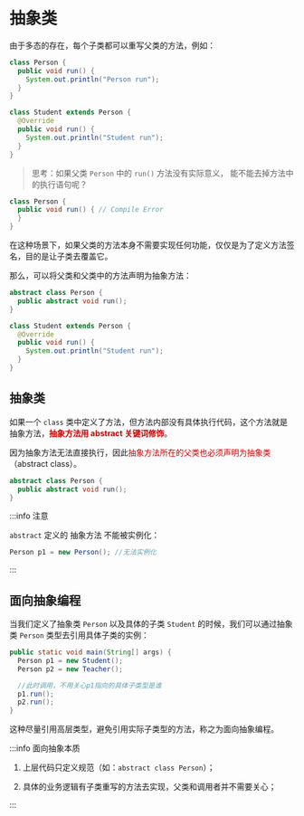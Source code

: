 # 抽象类

由于多态的存在，每个子类都可以重写父类的方法，例如：

```java
class Person {
  public void run() {
    System.out.println("Person run");
  }
}

class Student extends Person {
  @Override
  public void run() {
    System.out.println("Student run");
  }
}
```

> 思考：如果父类 `Person` 中的 `run()` 方法没有实际意义， 能不能去掉方法中的执行语句呢？

```java
class Person {
  public void run() { // Compile Error
  }
}
```

在这种场景下，如果父类的方法本身不需要实现任何功能，仅仅是为了定义方法签名，目的是让子类去覆盖它。

那么，可以将父类和父类中的方法声明为抽象方法：

```java {2}
abstract class Person {
  public abstract void run();
}

class Student extends Person {
  @Override
  public void run() {
    System.out.println("Student run");
  }
}
```



## 抽象类

如果一个 `class` 类中定义了方法，但方法内部没有具体执行代码，这个方法就是抽象方法，<span style="color:#CC0000; font-weight:bold;">抽象方法用 abstract 关键词修饰</span>。

因为抽象方法无法直接执行，因此<span style="color:#CC0000;">抽象方法所在的父类也必须声明为抽象类</span>（abstract class）。

```java
abstract class Person {
  public abstract void run();
}
```

:::info 注意

 `abstract` 定义的 抽象方法 不能被实例化：

```java
Person p1 = new Person(); //无法实例化
```

:::



## 面向抽象编程

当我们定义了抽象类 `Person` 以及具体的子类 `Student` 的时候，我们可以通过抽象类 `Person` 类型去引用具体子类的实例：

```java
public static void main(String[] args) {
  Person p1 = new Student();
  Person p2 = new Teacher();

  //此时调用，不用关心p1指向的具体子类型是谁
  p1.run();
  p2.run();
}
```

这种尽量引用高层类型，避免引用实际子类型的方法，称之为面向抽象编程。

:::info 面向抽象本质

1. 上层代码只定义规范（如：`abstract class Person`）；

2. 具体的业务逻辑有子类重写的方法去实现，父类和调用者并不需要关心；

:::